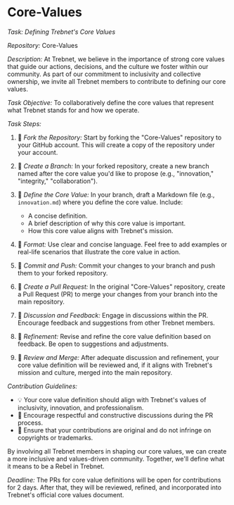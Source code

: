 # Core-Values

*Task: Defining Trebnet's Core Values*

*Repository:* Core-Values

*Description:*
At Trebnet, we believe in the importance of strong core values that guide our actions, decisions, and the culture we foster within our community. As part of our commitment to inclusivity and collective ownership, we invite all Trebnet members to contribute to defining our core values.

*Task Objective:*
To collaboratively define the core values that represent what Trebnet stands for and how we operate.

*Task Steps:*

1. 🍴 *Fork the Repository:* Start by forking the "Core-Values" repository to your GitHub account. This will create a copy of the repository under your account.

2. 🌿 *Create a Branch:* In your forked repository, create a new branch named after the core value you'd like to propose (e.g., "innovation," "integrity," "collaboration"). 

3. 📜 *Define the Core Value:* In your branch, draft a Markdown file (e.g., `innovation.md`) where you define the core value. Include:
   - A concise definition.
   - A brief description of why this core value is important.
   - How this core value aligns with Trebnet's mission.

4. 📝 *Format:* Use clear and concise language. Feel free to add examples or real-life scenarios that illustrate the core value in action.

5. 💾 *Commit and Push:* Commit your changes to your branch and push them to your forked repository.

6. 🚀 *Create a Pull Request:* In the original "Core-Values" repository, create a Pull Request (PR) to merge your changes from your branch into the main repository.

7. 💬 *Discussion and Feedback:* Engage in discussions within the PR. Encourage feedback and suggestions from other Trebnet members.

8. 🔄 *Refinement:* Revise and refine the core value definition based on feedback. Be open to suggestions and adjustments.

9. 🎯 *Review and Merge:* After adequate discussion and refinement, your core value definition will be reviewed and, if it aligns with Trebnet's mission and culture, merged into the main repository.

*Contribution Guidelines:*

- 💡 Your core value definition should align with Trebnet's values of inclusivity, innovation, and professionalism.
- 💬 Encourage respectful and constructive discussions during the PR process.
- 🚫 Ensure that your contributions are original and do not infringe on copyrights or trademarks.

By involving all Trebnet members in shaping our core values, we can create a more inclusive and values-driven community. Together, we'll define what it means to be a Rebel in Trebnet.

*Deadline:*
The PRs for core value definitions will be open for contributions for 2 days. After that, they will be reviewed, refined, and incorporated into Trebnet's official core values document.

